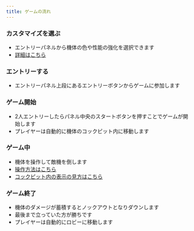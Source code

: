 ```yaml
---
title: ゲームの流れ
---
```


### カスタマイズを選ぶ
* エントリーパネルから機体の色や性能の強化を選択できます
* [詳細はこちら](./0500_customize.md)

### エントリーする
* エントリーパネル上段にあるエントリーボタンからゲームに参加します

### ゲーム開始
* 2人エントリーしたらパネル中央のスタートボタンを押すことでゲームが開始します
* プレイヤーは自動的に機体のコックピット内に移動します

### ゲーム中
* 機体を操作して敵機を倒します
* [操作方法はこちら](./0200_operation.md)
* [コックピット内の表示の見方はこちら](./0300_hud.md)

### ゲーム終了
* 機体のダメージが蓄積するとノックアウトとなりダウンします
* 最後まで立っていた方が勝ちです
* プレイヤーは自動的にロビーに移動します